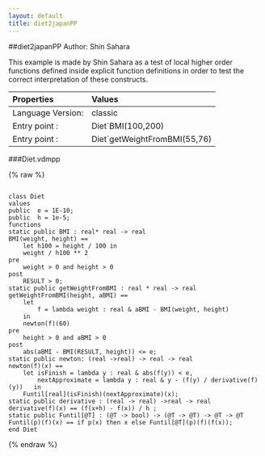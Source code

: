 ```yaml
---
layout: default
title: diet2japanPP
---
```


##diet2japanPP
Author: Shin Sahara


This example is made by Shin Sahara as a test of local higher order
functions defined inside explicit function definitions in order to
test the correct interpretation of these constructs.

| Properties | Values          |
| :------------ | :---------- |
|Language Version:| classic|
|Entry point     :| Diet`BMI(100,200)|
|Entry point     :| Diet`getWeightFromBMI(55,76)|


###Diet.vdmpp

{% raw %}
~~~

class Diet
valuespublic	e = 1E-10;public	h = 1e-5;	
functionsstatic public BMI : real* real -> realBMI(weight, height) ==	let	h100 = height / 100	in	weight / h100 ** 2pre	weight > 0 and height > 0post	RESULT > 0;
static public getWeightFromBMI : real * real -> realgetWeightFromBMI(height, aBMI) ==	let			f = lambda weight : real & aBMI - BMI(weight, height) 	in	newton(f)(60)pre	height > 0 and aBMI > 0post	abs(aBMI - BMI(RESULT, height)) <= e;
static public newton: (real ->real) -> real -> realnewton(f)(x) ==	let	isFinish = lambda y : real & abs(f(y)) < e,		nextApproximate = lambda y : real & y - (f(y) / derivative(f)(y))	in	Funtil[real](isFinish)(nextApproximate)(x);
static public derivative : (real -> real) ->real -> realderivative(f)(x) == (f(x+h) - f(x)) / h ;
static public Funtil[@T] : (@T -> bool) -> (@T -> @T) -> @T -> @TFuntil(p)(f)(x) == if p(x) then x else Funtil[@T](p)(f)(f(x));
end Diet

~~~
{% endraw %}


